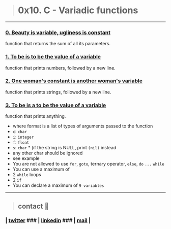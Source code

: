 > # 0x10. C - Variadic functions
---
### [0. Beauty is variable, ugliness is constant](./0-sum_them_all.c)
function that returns the sum of all its parameters.
### [1. To be is to be the value of a variable](./1-print_numbers.c)
function that prints numbers, followed by a new line.
### [2. One woman's constant is another woman's variable](./2-print_strings.c)
function that prints strings, followed by a new line.
### [3. To be is a to be the value of a variable](./3-print_all.c)
function that prints anything.
* where format is a list of types of arguments passed to the function
 * ```c```: ```char```
 * ```i```: ```integer```
 * ```f```: ```float```
 * ```s```: ```char``` * (if the string is NULL, print ```(nil)``` instead
 * any other char should be ignored
 * see example
* You are not allowed to use ```for```, ```goto```, ternary operator, ```else```, ```do``` ```...``` ```while```
* You can use a maximum of
 * 2 ```while``` loops
 * 2 ```if```
* You can declare a maximum of ```9 variables```
---
> ## contact 💬

### | [twitter](https://twitter.com/RICARDO1470) ### | [linkedin](https://www.linkedin.com/in/ricardo-alfonso-camayo/) ### | [mail](1466@holbertonschool.com) |
